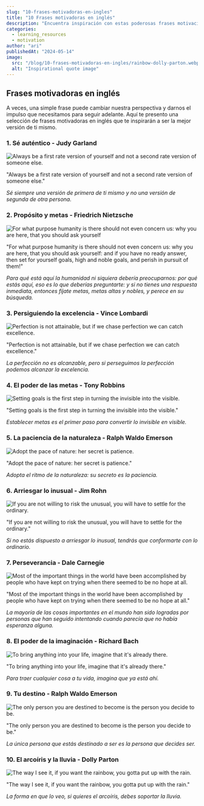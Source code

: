 ```yaml
---
slug: "10-frases-motivadoras-en-ingles"
title: "10 Frases motivadoras en inglés"
description: "Encuentra inspiración con estas poderosas frases motivacionales en inglés."
categories:
  - learning_resources
  - motivation
author: "ari"
publishedAt: "2024-05-14"
image:
  src: "/blog/10-frases-motivadoras-en-ingles/rainbow-dolly-parton.webp"
  alt: "Inspirational quote image"
---
```


## Frases motivadoras en inglés

A veces, una simple frase puede cambiar nuestra perspectiva y darnos el impulso que necesitamos para seguir adelante. Aquí te presento una selección de frases motivadoras en inglés que te inspirarán a ser la mejor versión de ti mismo.

### 1. Sé auténtico - Judy Garland

![Always be a first rate version of yourself and not a second rate version of someone else.](/blog/10-frases-motivadoras-en-ingles/be-a-first-rate-version-judy-garland.webp)

"Always be a first rate version of yourself and not a second rate version of someone else."

*Sé siempre una versión de primera de ti mismo y no una versión de segunda de otra persona.*

### 2. Propósito y metas - Friedrich Nietzsche

![For what purpose humanity is there should not even concern us: why you are here, that you should ask yourself](/blog/10-frases-motivadoras-en-ingles/high-goals-nietzsche.webp)

"For what purpose humanity is there should not even concern us: why you are here, that you should ask yourself: and if you have no ready answer, then set for yourself goals, high and noble goals, and perish in pursuit of them!"

*Para qué está aquí la humanidad ni siquiera debería preocuparnos: por qué estás aquí, eso es lo que deberías preguntarte: y si no tienes una respuesta inmediata, entonces fíjate metas, metas altas y nobles, y perece en su búsqueda.*

### 3. Persiguiendo la excelencia - Vince Lombardi

![Perfection is not attainable, but if we chase perfection we can catch excellence.](/blog/10-frases-motivadoras-en-ingles/perfection-lombardi.webp)

"Perfection is not attainable, but if we chase perfection we can catch excellence."

*La perfección no es alcanzable, pero si perseguimos la perfección podemos alcanzar la excelencia.*

### 4. El poder de las metas - Tony Robbins

![Setting goals is the first step in turning the invisible into the visible.](/blog/10-frases-motivadoras-en-ingles/goals-tony-robbins.webp)

"Setting goals is the first step in turning the invisible into the visible."

*Establecer metas es el primer paso para convertir lo invisible en visible.*

### 5. La paciencia de la naturaleza - Ralph Waldo Emerson

![Adopt the pace of nature: her secret is patience.](/blog/10-frases-motivadoras-en-ingles/patience-waldo.webp)

"Adopt the pace of nature: her secret is patience."

*Adopta el ritmo de la naturaleza: su secreto es la paciencia.*

### 6. Arriesgar lo inusual - Jim Rohn

![If you are not willing to risk the unusual, you will have to settle for the ordinary.](/blog/10-frases-motivadoras-en-ingles/risk-rohn.webp)

"If you are not willing to risk the unusual, you will have to settle for the ordinary."

*Si no estás dispuesto a arriesgar lo inusual, tendrás que conformarte con lo ordinario.*

### 7. Perseverancia - Dale Carnegie

![Most of the important things in the world have been accomplished by people who have kept on trying when there seemed to be no hope at all.](/blog/10-frases-motivadoras-en-ingles/important-things-dale.webp)

"Most of the important things in the world have been accomplished by people who have kept on trying when there seemed to be no hope at all."

*La mayoría de las cosas importantes en el mundo han sido logradas por personas que han seguido intentando cuando parecía que no había esperanza alguna.*

### 8. El poder de la imaginación - Richard Bach

![To bring anything into your life, imagine that it's already there.](/blog/10-frases-motivadoras-en-ingles/imagine-richard-bach.webp)

"To bring anything into your life, imagine that it's already there."

*Para traer cualquier cosa a tu vida, imagina que ya está ahí.*

### 9. Tu destino - Ralph Waldo Emerson

![The only person you are destined to become is the person you decide to be.](/blog/10-frases-motivadoras-en-ingles/only-person-waldo.webp)

"The only person you are destined to become is the person you decide to be."

*La única persona que estás destinado a ser es la persona que decides ser.*

### 10. El arcoíris y la lluvia - Dolly Parton

![The way I see it, if you want the rainbow, you gotta put up with the rain.](/blog/10-frases-motivadoras-en-ingles/rainbow-dolly-parton.webp)

"The way I see it, if you want the rainbow, you gotta put up with the rain."

*La forma en que lo veo, si quieres el arcoíris, debes soportar la lluvia.*

